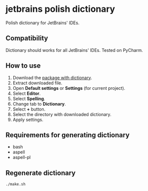 # jetbrains polish dictionary

Polish dictionary for JetBrains' IDEs.

## Compatibility

Dictionary should works for all JetBrains' IDEs. Tested on PyCharm.

## How to use

1. Download the [package with dictionary](https://github.com/sigo/jetbrains-polish-dictionary/archive/master.zip).
2. Extract downloaded file.
3. Open **Default settings** or **Settings** (for current project).
4. Select **Editor**.
5. Select **Spelling**.
6. Change tab to **Dictionary**.
7. Select **+** button.
8. Select the directory with downloaded dictionary.
9. Apply settings.

## Requirements for generating dictionary

- bash
- aspell
- aspell-pl

## Regenerate dictionary

```shell
./make.sh
```
